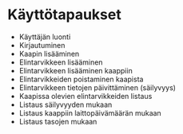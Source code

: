 # Käyttötapaukset
* Käyttäjän luonti
* Kirjautuminen
* Kaapin lisääminen
* Elintarvikkeen lisääminen
* Elintarvikkeen lisääminen kaappiin
* Elintarvikkeiden poistaminen kaapista
* Elintarvikkeen tietojen päivittäminen (säilyvyys)
* Kaapissa olevien elintarvikkeiden listaus
* Listaus säilyvyyden mukaan
* Listaus kaappiin laittopäivämäärän mukaan
* Listaus tasojen mukaan
